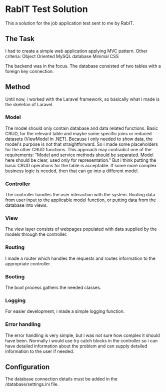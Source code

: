 # RabIT Test Solution
This a solution for the job application test sent to me by RabIT.

## The Task
I had to create a simple web application applying MVC pattern. 
Other criteria:
    Object Oriented
    MySQL database
    Minimal CSS
    
The backend was in the focus. The database consisted of two tables with a foreign key connection.

## Method
Until now, i worked with the Laravel framework, so basically what i made is the skeleton of Laravel.

### Model
The model should only contain database and data related functions. Basic CRUD, for the relevant table and maybe some specific joins or reduced datasets (ViewModel in .NET). Because i only needed to show data, the model's purpose is not that straightforward. So i made some placeholders for the other CRUD functions.
This approach may contradict one of the requirements:
"Model and service methods should be separated. Model here should be clear, used only for representation."
But i think putting the basic CRUD operations for the table is acceptable. If some more complex business logic is needed, then that can go into a different model.

### Controller
The controller handles the user interaction with the system. Routing data from user input to the applicable model function, or putting data from the database into views.

### View
The view layer consists of webpages populated with data supplied by the models through the controller.

### Routing
I made a router which handles the requests and routes information to the appropriate controller.

### Booting
The boot process gathers the needed classes.

### Logging
For easier development, i made a simple logging function.

### Error handling
The error handling is very simple, but i was not sure how complex it should have been. Normally i would use try catch blocks in the controller so i can have detailed information about the problem and can supply detailed information to the user if needed.

## Configuration
The database connection details must be added in the /database/settings.ini file. 